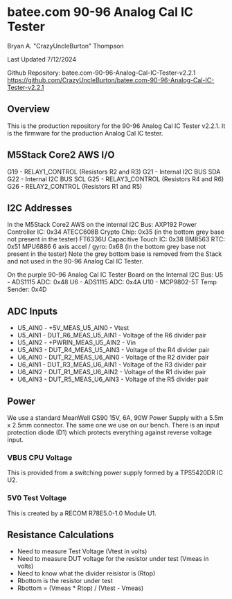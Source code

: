 # batee.com 90-96 Analog Cal IC Tester

Bryan A. "CrazyUncleBurton" Thompson

 Last Updated 7/12/2024

Github Repository:  batee.com-90-96-Analog-Cal-IC-Tester-v2.2.1
<https://github.com/CrazyUncleBurton/batee.com-90-96-Analog-Cal-IC-Tester-v2.2.1>

## Overview

This is the production repository for the 90-96 Analog Cal IC Tester v2.2.1.  It is the firmware for the production Analog Cal IC tester.  

## M5Stack Core2 AWS I/O

G19 - RELAY1_CONTROL (Resistors R2 and R3)
G21 - Internal I2C BUS SDA
G22 - Internal I2C BUS SCL
G25 - RELAY3_CONTROL (Resistors R4 and R6)
G26 - RELAY2_CONTROL (Resistors R1 and R5)

## I2C Addresses

In the M5Stack Core2 AWS on the internal I2C Bus:
AXP192 Power Controller IC:   0x34
ATECC608B Crypto Chip:        0x35 (in the bottom grey base not present in the tester)
FT6336U Capacitive Touch IC:  0x38
BM8563 RTC:                   0x51
MPU6886 6 axis accel / gyro:  0x68 (in the bottom grey base not present in the tester)
Note the grey bottom base is removed from the Stack and not used in the 90-96 Analog Cal IC Tester.

On the purple 90-96 Analog Cal IC Tester Board on the Internal I2C Bus:
U5 - ADS1115 ADC:             0x48
U6 - ADS1115 ADC:             0x4A
U10 - MCP9802-5T Temp Sender: 0x4D

## ADC Inputs

* U5_AIN0 - +5V_MEAS_U5_AIN0 - Vtest
* U5_AIN1 - DUT_R6_MEAS_U5_AIN1 - Voltage of the R6 divider pair
* U5_AIN2 - +PWRIN_MEAS_U5_AIN2 - Vin
* U5_AIN3 - DUT_R4_MEAS_U5_AIN3 - Voltage of the R4 divider pair
* U6_AIN0 - DUT_R2_MEAS_U6_AIN0 - Voltage of the R2 divider pair
* U6_AIN1 - DUT_R3_MEAS_U6_AIN1 - Voltage of the R3 divider pair
* U6_AIN2 - DUT_R1_MEAS_U6_AIN2 - Voltage of the R1 divider pair
* U6_AIN3 - DUT_R5_MEAS_U6_AIN3 - Voltage of the R5 divider pair

## Power

We use a standard MeanWell GS90 15V, 6A, 90W Power Supply with a 5.5m x 2.5mm connector.  The same one we use on our bench.  There is an input protection diode (D1) which protects everything against reverse voltage input.

### VBUS CPU Voltage

This is provided from a switching power supply formed by a TPS5420DR IC U2.

### 5V0 Test Voltage

This is created by a RECOM R78E5.0-1.0 Module U1.  

## Resistance Calculations

* Need to measure Test Voltage (Vtest in volts)
* Need to measure DUT voltage for the resistor under test (Vmeas in volts)
* Need to know what the divider reisistor is (Rtop)
* Rbottom is the resistor under test
* Rbottom = (Vmeas * Rtop) / (Vtest - Vmeas)
